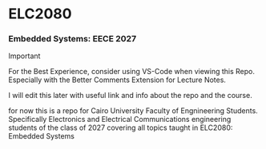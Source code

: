# ELC2080
### Embedded Systems: EECE 2027

> [!IMPORTANT]  
> For the Best Experience, consider using VS-Code when viewing this Repo.\
Especially with the Better Comments Extension for Lecture Notes.

I will edit this later with useful link and info about the repo and the course.

for now this is a repo for Cairo University Faculty of Engnineering Students.
Specifically Electronics and Electrical Communications engineering students of the class of 2027
covering all topics taught in ELC2080: Embedded Systems